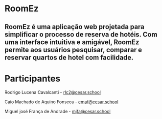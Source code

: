 # RoomEz

## RoomEz é uma aplicação web projetada para simplificar o processo de reserva de hotéis. Com uma interface intuitiva e amigável, RoomEz permite aos usuários pesquisar, comparar e reservar quartos de hotel com facilidade.

# Participantes

Rodrigo Lucena Cavalcanti - rlc2@cesar.school

Caio Machado de Aquino Fonseca - cmaf@cesar.school

Miguel josé  França de Andrade - mjfa@cesar.school
